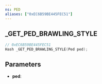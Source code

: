 ```yaml
---
ns: PED
aliases: ["0xEC6B59BE445FEC51"]
---
```

## _GET_PED_BRAWLING_STYLE

```c
// 0xEC6B59BE445FEC51
Hash _GET_PED_BRAWLING_STYLE(Ped ped);
```

## Parameters
* **ped**:
